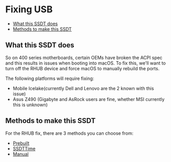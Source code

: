 # Fixing USB

* [What this SSDT does](#what-this-ssdt-does)
* [Methods to make this SSDT](#methods-to-make-this-ssdt)

## What this SSDT does

So on 400 series motherboards, certain OEMs have broken the ACPI spec and this results in issues when booting into macOS. To fix this, we'll want to turn off the RHUB device and force macOS to manually rebuild the ports.

The following platforms will require fixing:

* Mobile Icelake(currently Dell and Lenovo are the 2 known with this issue)
* Asus Z490 (Gigabyte and AsRock users are fine, whether MSI currently this is unknown)

## Methods to make this SSDT

For the RHUB fix, there are 3 methods you can choose from:

* [Prebuilt](/Universal/rhub-methods/prebuilt.md)
* [SSDTTime](/Universal/plug-methods/ssdttime.md)
* [Manual](/Universal/rhub-methods/manual.md)

